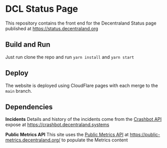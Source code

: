 # DCL Status Page 

This repository contains the front end for the Decentraland Status page published at https://status.decentraland.org 

## Build and Run

Just run clone the repo and run `yarn install` and `yarn start`

## Deploy 

The website is deployed using CloudFlare pages with each merge to the `main` branch. 

## Dependencies 

**Incidents** 
Details and history of the incidents come from the [Crashbot API](https://github.com/decentraland/crashbot/) expose at https://crashbot.decentraland.systems 

**Public Metrics API**
This site uses the [Public Metrics API](https://github.com/decentraland/public-metrics-exporter) at https://public-metrics.decentraland.org/ to populate the Metrics content 


